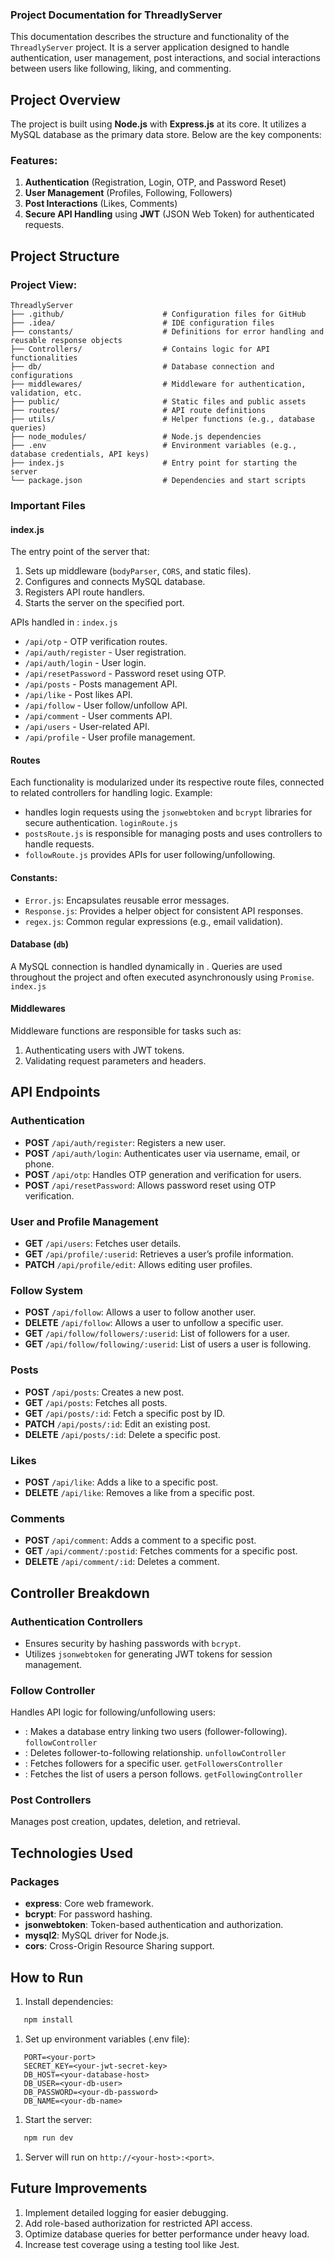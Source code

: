 ### Project Documentation for ThreadlyServer
This documentation describes the structure and functionality of the `ThreadlyServer` project. It is a server application designed to handle authentication, user management, post interactions, and social interactions between users like following, liking, and commenting.
## **Project Overview**
The project is built using **Node.js** with **Express.js** at its core. It utilizes a MySQL database as the primary data store. Below are the key components:
### Features:
1. **Authentication** (Registration, Login, OTP, and Password Reset)
2. **User Management** (Profiles, Following, Followers)
3. **Post Interactions** (Likes, Comments)
4. **Secure API Handling** using **JWT** (JSON Web Token) for authenticated requests.

## **Project Structure**
### Project View:
``` 
ThreadlyServer
├── .github/                      # Configuration files for GitHub
├── .idea/                        # IDE configuration files
├── constants/                    # Definitions for error handling and reusable response objects
├── Controllers/                  # Contains logic for API functionalities
├── db/                           # Database connection and configurations
├── middlewares/                  # Middleware for authentication, validation, etc.
├── public/                       # Static files and public assets
├── routes/                       # API route definitions
├── utils/                        # Helper functions (e.g., database queries)
├── node_modules/                 # Node.js dependencies
├── .env                          # Environment variables (e.g., database credentials, API keys)
├── index.js                      # Entry point for starting the server
└── package.json                  # Dependencies and start scripts
```
### **Important Files**
#### **index.js**
The entry point of the server that:
1. Sets up middleware (`bodyParser`, `CORS`, and static files).
2. Configures and connects MySQL database.
3. Registers API route handlers.
4. Starts the server on the specified port.

APIs handled in : `index.js`
- `/api/otp` - OTP verification routes.
- `/api/auth/register` - User registration.
- `/api/auth/login` - User login.
- `/api/resetPassword` - Password reset using OTP.
- `/api/posts` - Posts management API.
- `/api/like` - Post likes API.
- `/api/follow` - User follow/unfollow API.
- `/api/comment` - User comments API.
- `/api/users` - User-related API.
- `/api/profile` - User profile management.

#### **Routes**
Each functionality is modularized under its respective route files, connected to related controllers for handling logic. Example:
- handles login requests using the `jsonwebtoken` and `bcrypt` libraries for secure authentication. `loginRoute.js`
- `postsRoute.js` is responsible for managing posts and uses controllers to handle requests.
- `followRoute.js` provides APIs for user following/unfollowing.

#### **Constants:**
- `Error.js`: Encapsulates reusable error messages.
- `Response.js`: Provides a helper object for consistent API responses.
- `regex.js`: Common regular expressions (e.g., email validation).

#### **Database (`db`)**
A MySQL connection is handled dynamically in . Queries are used throughout the project and often executed asynchronously using `Promise`. `index.js`
#### **Middlewares**
Middleware functions are responsible for tasks such as:
1. Authenticating users with JWT tokens.
2. Validating request parameters and headers.

## **API Endpoints**
### **Authentication**
- **POST** `/api/auth/register`: Registers a new user.
- **POST** `/api/auth/login`: Authenticates user via username, email, or phone.
- **POST** `/api/otp`: Handles OTP generation and verification for users.
- **POST** `/api/resetPassword`: Allows password reset using OTP verification.

### **User and Profile Management**
- **GET** `/api/users`: Fetches user details.
- **GET** `/api/profile/:userid`: Retrieves a user’s profile information.
- **PATCH** `/api/profile/edit`: Allows editing user profiles.

### **Follow System**
- **POST** `/api/follow`: Allows a user to follow another user.
- **DELETE** `/api/follow`: Allows a user to unfollow a specific user.
- **GET** `/api/follow/followers/:userid`: List of followers for a user.
- **GET** `/api/follow/following/:userid`: List of users a user is following.

### **Posts**
- **POST** `/api/posts`: Creates a new post.
- **GET** `/api/posts`: Fetches all posts.
- **GET** `/api/posts/:id`: Fetch a specific post by ID.
- **PATCH** `/api/posts/:id`: Edit an existing post.
- **DELETE** `/api/posts/:id`: Delete a specific post.

### **Likes**
- **POST** `/api/like`: Adds a like to a specific post.
- **DELETE** `/api/like`: Removes a like from a specific post.

### **Comments**
- **POST** `/api/comment`: Adds a comment to a specific post.
- **GET** `/api/comment/:postid`: Fetches comments for a specific post.
- **DELETE** `/api/comment/:id`: Deletes a comment.

## **Controller Breakdown**
### **Authentication Controllers**
- Ensures security by hashing passwords with `bcrypt`.
- Utilizes `jsonwebtoken` for generating JWT tokens for session management.

### **Follow Controller**
Handles API logic for following/unfollowing users:
- : Makes a database entry linking two users (follower-following). `followController`
- : Deletes follower-to-following relationship. `unfollowController`
- : Fetches followers for a specific user. `getFollowersController`
- : Fetches the list of users a person follows. `getFollowingController`

### **Post Controllers**
Manages post creation, updates, deletion, and retrieval.
## **Technologies Used**
### **Packages**
- **express**: Core web framework.
- **bcrypt**: For password hashing.
- **jsonwebtoken**: Token-based authentication and authorization.
- **mysql2**: MySQL driver for Node.js.
- **cors**: Cross-Origin Resource Sharing support.

## **How to Run**
1. Install dependencies:
``` bash
   npm install
```
1. Set up environment variables (.env file):
``` plaintext
   PORT=<your-port>
   SECRET_KEY=<your-jwt-secret-key>
   DB_HOST=<your-database-host>
   DB_USER=<your-db-user>
   DB_PASSWORD=<your-db-password>
   DB_NAME=<your-db-name>
```
1. Start the server:
``` bash
   npm run dev
```
1. Server will run on `http://<your-host>:<port>`.

## **Future Improvements**
1. Implement detailed logging for easier debugging.
2. Add role-based authorization for restricted API access.
3. Optimize database queries for better performance under heavy load.
4. Increase test coverage using a testing tool like Jest.
